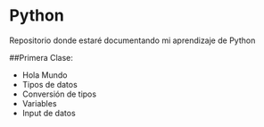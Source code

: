 # Python

Repositorio donde estaré documentando mi aprendizaje de Python

##Primera Clase:

- Hola Mundo
- Tipos de datos
- Conversión de tipos
- Variables
- Input de datos
